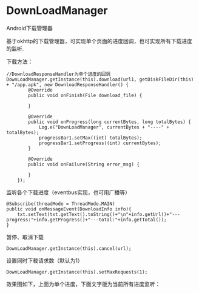 # DownLoadManager
Android下载管理器

基于okhttp的下载管理器，可实现单个页面的进度回调，也可实现所有下载进度的监听.

下载方法：
    
    //DownloadResponseHandler为单个进度的回调
    DownLoadManager.getInstance(this).download(url1, getDiskFileDir(this) + "/app.apk", new DownloadResponseHandler() {
            @Override
            public void onFinish(File download_file) {

            }

            @Override
            public void onProgress(long currentBytes, long totalBytes) {
                Log.e("DownLoadManager", currentBytes + "----" + totalBytes);
                progressBar1.setMax((int) totalBytes);
                progressBar1.setProgress((int) currentBytes);
            }

            @Override
            public void onFailure(String error_msg) {

            }
        });
        
监听各个下载进度（eventbus实现，也可用广播等）

    @Subscribe(threadMode = ThreadMode.MAIN)
    public void onMessageEvent(DownloadInfo info){
        txt.setText(txt.getText().toString()+"\n"+info.getUrl()+"---progress:"+info.getProgress()+"---total:"+info.getTotal());
    }
    
暂停、取消下载

    DownLoadManager.getInstance(this).cancel(url);
    
设置同时下载请求数（默认为1）

    DownLoadManager.getInstance(this).setMaxRequests(1);
    
效果图如下，上面为单个进度，下面文字版为当前所有进度监听：

   
